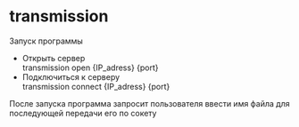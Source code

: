 # transmission

Запуск программы<br/>
* Открыть сервер<br/>
transmission open {IP_adress} {port}<br/>
* Подключиться к серверу<br/>
transmission connect {IP_adress} {port}<br/>

После запуска программа запросит пользователя ввести имя файла для последующей передачи его по сокету

